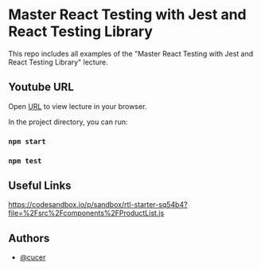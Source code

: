 # Master React Testing with Jest and React Testing Library

This repo includes all examples of the "Master React Testing with Jest and React Testing Library" lecture.

## Youtube URL

Open [URL](https://www.youtube.com/watch?v=NLFPvO8_hMQ&t=4541s) to view lecture in your browser.

In the project directory, you can run:

### `npm start`

### `npm test`

## Useful Links

https://codesandbox.io/p/sandbox/rtl-starter-sq54b4?file=%2Fsrc%2Fcomponents%2FProductList.js

## Authors

- [@cucer](https://www.github.com/cucer)